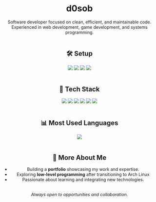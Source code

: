 <h1 align="center">d0sob</h1>  
<p align="center">
  Software developer focused on clean, efficient, and maintainable code.  
  Experienced in web development, game development, and systems programming.  
</p>

<p align="center">
  <img src="https://user-images.githubusercontent.com/20955511/199138068-0a7b7b75-ba1f-42db-8136-95c3c40c98b2.gif" width="100%" height="4">
</p>

<h2 align="center">🛠️ Setup</h2>  
<p align="center">
  <img src="https://img.shields.io/badge/-Arch_Linux-1793D1?logo=arch-linux&logoColor=white&style=flat"/>
  <img src="https://img.shields.io/badge/-dwm/dwl-67FFFF?style=flat"/>
  <img src="https://img.shields.io/badge/-Neovim-57A143?logo=neovim&logoColor=white&style=flat"/>
  <img src="https://img.shields.io/badge/Windows%2011-%230079d5.svg?style=flat"/>
</p>  

<p align="center">
  <img src="https://user-images.githubusercontent.com/20955511/199138068-0a7b7b75-ba1f-42db-8136-95c3c40c98b2.gif" width="100%" height="4">
</p>

<h2 align="center">🚀 Tech Stack</h2>  

<p align="center">
  <img src="https://img.shields.io/badge/-C-00599C?logo=c&logoColor=white&style=flat"/>
  <img src="https://img.shields.io/badge/-C++-00599C?logo=c%2B%2B&logoColor=white&style=flat"/>
  <img src="https://img.shields.io/badge/-Rust-DEA584?logo=rust&logoColor=white&style=flat"/>
  <img src="https://img.shields.io/badge/-Python-3776AB?logo=python&logoColor=white&style=flat"/>
  <img src="https://img.shields.io/badge/-JavaScript-F7DF1E?logo=javascript&logoColor=black&style=flat"/>
  <img src="https://img.shields.io/badge/-TypeScript-3178C6?logo=typescript&logoColor=white&style=flat"/>
</p>

<p align="center">
  <img src="https://user-images.githubusercontent.com/20955511/199138068-0a7b7b75-ba1f-42db-8136-95c3c40c98b2.gif" width="100%" height="4">
</p>

<h2 align="center">📊 Most Used Languages</h2>  
<p align="center">
  <img src="https://github-readme-stats.vercel.app/api/top-langs?username=d0sob&show_icons=true&locale=en&layout=compact&theme=dark&hide_border=true"/>
</p>

<p align="center">
  <img src="https://user-images.githubusercontent.com/20955511/199138068-0a7b7b75-ba1f-42db-8136-95c3c40c98b2.gif" width="100%" height="4">
</p>

<h2 align="center">🔹 More About Me</h2>  
<ul align="center">
  <li>Building a <strong>portfolio</strong> showcasing my work and expertise.</li>  
  <li>Exploring <strong>low-level programming</strong> after transitioning to Arch Linux</li>  
  <li>Passionate about learning and integrating new technologies.</li>  
</ul>  

<p align="center">
  <img src="https://user-images.githubusercontent.com/20955511/199138068-0a7b7b75-ba1f-42db-8136-95c3c40c98b2.gif" width="100%" height="4">
</p>

<p align="center">
  <i>Always open to opportunities and collaboration.</i>
</p>
